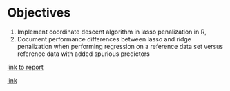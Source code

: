 # Objectives
1) Implement coordinate descent algorithm in lasso penalization in R, 
2) Document performance differences between lasso and ridge penalization when performing regression on a reference data set versus reference data with added spurious predictors

[link to report](https://steve303.github.io/stat542code2/Assignment_2_1093_steven36.html)

[link](https://steve303.github.io/stat542code2/Assignment_2_1093_steven36.html)
